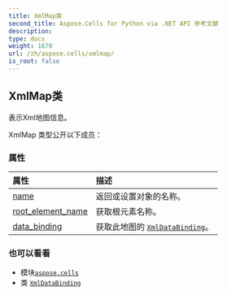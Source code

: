```yaml
---
title: XmlMap类
second_title: Aspose.Cells for Python via .NET API 参考文献
description:
type: docs
weight: 1670
url: /zh/aspose.cells/xmlmap/
is_root: false
---
```

## XmlMap类
表示Xml地图信息。



XmlMap 类型公开以下成员：

### 属性
|属性|描述|
| :- | :- |
| [name](/cells/python-net/zh/aspose.cells/xmlmap/name) |返回或设置对象的名称。|
| [root_element_name](/cells/python-net/zh/aspose.cells/xmlmap/root_element_name) |获取根元素名称。|
| [data_binding](/cells/python-net/zh/aspose.cells/xmlmap/data_binding) |获取此地图的 [`XmlDataBinding`](/cells/python-net/zh/aspose.cells/xmldatabinding)。|



### 也可以看看
* 模块[`aspose.cells`](..)
* 类 [`XmlDataBinding`](/cells/python-net/zh/aspose.cells/xmldatabinding)
